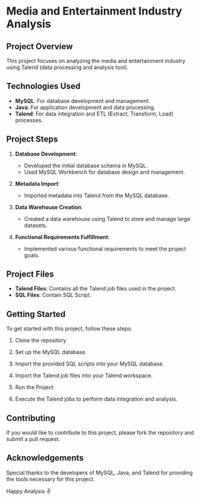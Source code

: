 # Media and Entertainment Industry Analysis

## Project Overview
This project focuses on analyzing the media and entertainment industry using Talend (data processing and analysis tool).

## Technologies Used
- **MySQL**: For database development and management.
- **Java**: For application development and data processing.
- **Talend**: For data integration and ETL (Extract, Transform, Load) processes.

## Project Steps
1. **Database Development**: 
   - Developed the initial database schema in MySQL.
   - Used MySQL Workbench for database design and management.

2. **Metadata Import**:
   - Imported metadata into Talend from the MySQL database.

3. **Data Warehouse Creation**:
   - Created a data warehouse using Talend to store and manage large datasets.

4. **Functional Requirements Fulfillment**:
   - Implemented various functional requirements to meet the project goals.

## Project Files
- **Talend Files**: Contains all the Talend job files used in the project.
- **SQL Files**: Contain SQL Script.

## Getting Started
To get started with this project, follow these steps:

1. Clone the repository

2. Set up the MySQL database.

3. Import the provided SQL scripts into your MySQL database.

4. Import the Talend job files into your Talend workspace.

5. Run the Project

6. Execute the Talend jobs to perform data integration and analysis.

## Contributing

If you would like to contribute to this project, please fork the repository and submit a pull request.

## Acknowledgements

Special thanks to the developers of MySQL, Java, and Talend for providing the tools necessary for this project.

Happy Analysis ✌️